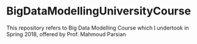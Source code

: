 # BigDataModellingUniversityCourse
This repository refers to Big Data Modelling Course which I undertook in Spring 2018, offered by Prof. Mahmoud Parsian 
